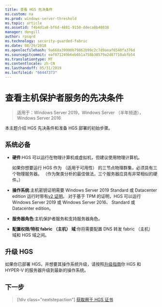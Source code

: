 ```yaml
---
title: 查看 HGS 先决条件
ms.custom: na
ms.prod: windows-server-threshold
ms.topic: article
ms.assetid: f4b4d1a8-bf6d-4881-9150-ddeca8b48038
manager: dongill
author: rpsqrd
ms.technology: security-guarded-fabric
ms.date: 08/29/2018
ms.openlocfilehash: 9a668a39990b79862b99c2c7d9aeaf6540fa376d
ms.sourcegitcommit: eaf071249b6eb6b1a758b38579a2d87710abfb54
ms.translationtype: MT
ms.contentlocale: zh-CN
ms.lasthandoff: 05/31/2019
ms.locfileid: "66447373"
---
```

# <a name="review-prerequisites-for-the-host-guardian-service"></a>查看主机保护者服务的先决条件

>适用于：Windows Server 2019，Windows Server （半年频道），Windows Server 2016


本主题介绍 HGS 先决条件和准备 HGS 部署的初始步骤。

## <a name="prerequisites"></a>系统必备 

-   **硬件**:HGS 可以运行在物理计算机或虚拟机，但建议使用物理计算机。

    如果你想要运行 HGS 作为 （适用于可用性） 的三节点物理群集，必须具有三个物理服务器。 （作为聚类分析的最佳做法，三个服务器应具有非常相似的硬件。）
  
-   **操作系统**:主机密钥证明需要 Windows Server 2019 Standard 或 Datacenter edition 运行时带有[v2 证明](guarded-fabric-tpm-trusted-attestation-capturing-hardware.md#versioned-attestation-policies)。 对于基于 TPM 的证明，HGS 可以运行 Windows Server 2019 或 Windows Server 2016、 Standard 或 Datacenter edition。

-   **服务器角色**:主机保护者服务和支持服务器角色。

-   **配置权限/特权 fabric （主机） 域**:你将需要配置 DNS 转发 fabric （主机） 域和 HGS 域之间。 
    
## <a name="upgrading-hgs"></a>升级 HGS

如果你已部署 HGS，并想要其操作系统升级，请按照[升级指南](guarded-fabric-upgrade-to-2019.md)你 HGS 和 HYPER-V 的服务器升级到最新的操作系统。

## <a name="next-step"></a>下一步

> [!div class="nextstepaction"]
> [获取用于 HGS 证书](guarded-fabric-obtain-certs.md)